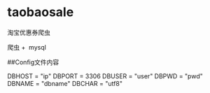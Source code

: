 # taobaosale
淘宝优惠券爬虫

爬虫 +  mysql

##Config文件内容

DBHOST = "ip"
DBPORT = 3306
DBUSER = "user"
DBPWD = "pwd"
DBNAME = "dbname"
DBCHAR = "utf8"
